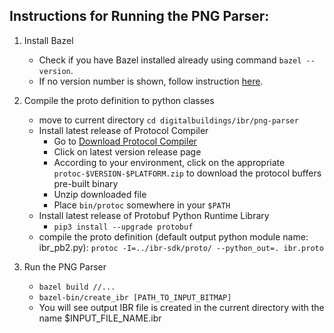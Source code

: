 ## Instructions for Running the PNG Parser:

1. Install Bazel
    - Check if you have Bazel installed already using command `bazel --version`.
    - If no version number is shown, follow instruction [here](https://docs.bazel.build/versions/master/install.html).

2. Compile the proto definition to python classes
	- move to current directory `cd digitalbuildings/ibr/png-parser`
	- Install latest release of Protocol Compiler
	    - Go to [Download Protocol Compiler](https://developers.google.com/protocol-buffers/docs/downloads)
	    - Click on latest version release page
	    - According to your environment, click on the appropriate `protoc-$VERSION-$PLATFORM.zip` to download the protocol buffers pre-built binary
	    - Unzip downloaded file
	    - Place `bin/protoc` somewhere in your `$PATH`
	- Install latest release of Protobuf Python Runtime Library
	    - `pip3 install --upgrade protobuf`
	- compile the proto definition (default output python module name: ibr_pb2.py): `protoc -I=../ibr-sdk/proto/ --python_out=. ibr.proto`

3. Run the PNG Parser
    - `bazel build //...`
    - `bazel-bin/create_ibr [PATH_TO_INPUT_BITMAP]`
    - You will see output IBR file is created in the current directory with the name $INPUT_FILE_NAME.ibr